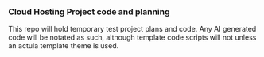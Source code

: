### Cloud Hosting Project code and planning ###
This repo will hold temporary test project plans and code. Any AI generated code will be notated as such, although template code scripts will not unless an actula template theme is used.
